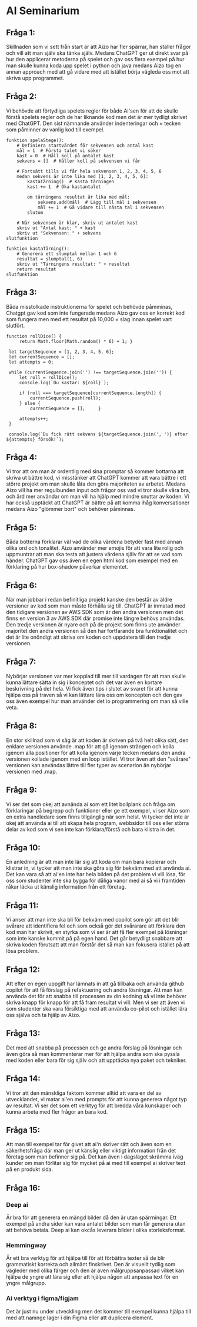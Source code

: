 <h1>AI Seminarium</h1>

<h2>Fråga 1:</h2>
Skillnaden som vi sett från start är att Aizo har fler spärrar, han ställer frågor och vill att man själv ska tänka själv. Medans ChatGPT ger ut direkt svar på hur den applicerar metoderna på spelet och gav oss flera exempel på hur man skulle kunna koda upp spelet i python och java medans Aizo tog en annan approach med att gå vidare med att istället börja vägleda oss mot att skriva upp programmet.

<h2>Fråga 2:</h2>
Vi behövde att förtydliga spelets regler för både Ai'sen för att de skulle förstå spelets regler och de har liknande kod men det är mer tydligt skrivet med ChatGPT. Den sist nämnande använder indenteringar och = tecken som påminner av vanlig kod till exempel.

```
funktion spelaStege():
    # Definiera startvärdet för sekvensen och antal kast
    mål = 1  # Första talet vi söker
    kast = 0  # Håll koll på antalet kast
    sekvens = []  # Håller koll på sekvensen vi får

    # Fortsätt tills vi får hela sekvensen 1, 2, 3, 4, 5, 6
    medan sekvens är inte lika med [1, 2, 3, 4, 5, 6]:
        kastaTärning()  # Kasta tärningen
        kast += 1  # Öka kastantalet

        om tärningens resultat är lika med mål:
            sekvens.add(mål)  # Lägg till mål i sekvensen
            mål += 1  # Gå vidare till nästa tal i sekvensen
        slutom

    # När sekvensen är klar, skriv ut antalet kast
    skriv ut "Antal kast: " + kast
    skriv ut "Sekvensen: " + sekvens
slutfunktion

funktion kastaTärning():
    # Generera ett slumptal mellan 1 och 6
    resultat = slumptal(1, 6)
    skriv ut "Tärningens resultat: " + resultat
    return resultat
slutfunktion
```

<h2>Fråga 3:</h2>
Båda misstolkade instruktionerna för spelet och behövde påmminas, Chatgpt gav kod som inte fungerade medans Aizo gav oss en korrekt kod som fungera men med ett resultat på 10,000 + slag innan spelet vart slutfört.

```
function rollDice() {
     return Math.floor(Math.random() * 6) + 1; }

 let targetSequence = [1, 2, 3, 4, 5, 6];
 let currentSequence = [];
 let attempts = 0;

 while (currentSequence.join('') !== targetSequence.join('')) {
     let roll = rollDice();
     console.log(`Du kastar: ${roll}`);
    
     if (roll === targetSequence[currentSequence.length]) {
         currentSequence.push(roll);
     } else {
         currentSequence = [];     }
    
     attempts++;
 }

 console.log(`Du fick rätt sekvens ${targetSequence.join(', ')} efter ${attempts} försök!`);
```

<h2>Fråga 4:</h2>
Vi tror att om man är ordentlig med sina promptar så kommer bottarna att skriva ut bättre kod, vi misstänker att ChatGPT kommer att vara bättre i ett större projekt om man skulle låta den göra majoriteten av arbetet. Medans Aizo vill ha mer regulbunden input och frågor oss vad vi tror skulle våra bra, och ärd mer användar om man vill ha hjälp med mindre snuttar av koden.
Vi har också upptäckt att ChatGPT är bättre på att komma ihåg konversationer medans Aizo "glömmer bort" och behöver påminnas.

<h2>Fråga 5:</h2>
Båda botterna förklarar väl vad de olika värdena betyder fast med annan olika ord och tonalitet. Aizo använder mer emojis för att vara lite rolig och uppmuntrar att man ska testa att justera värdena själv för att se vad som händer. ChatGPT gav oss även en egen html kod som exempel med en förklaring på hur box-shadow påverkar elementet.

<h2>Fråga 6:</h2>
När man jobbar i redan befinitliga projekt kanske den består av äldre versioner av kod som man måste förhålla sig till. ChatGPT är inmatad med den tidigare versionen av AWS SDK som är den andra versionen men det finns en version 3 av AWS SDK där promise inte längre behövs användas. Den tredje versionen är nyare och på de projekt som finns ute använder majoritet den andra versionen så den har fortfarande bra funktionalitet och det är lite onöndigt att skriva om koden och uppdatera till den tredje versionen.

<h2>Fråga 7:</h2>
Nybörjar versionen var mer kopplad till mer till vardagen för att man skulle kunna lättare sätta in sig i konceptet och det var även en kortare beskrivning på det hela. Vi fick även tips i slutet av svaret för att kunna hjälpa oss på traven så vi kan lättare lära oss om koncepten och den gav oss även exempel hur man använder det io programmering om man så ville veta.

<h2>Fråga 8:</h2>
En stor skillnad som vi såg är att koden är skriven på två helt olika sätt, den enklare versionen använde .map för att gå igenom strängen och kolla igenom alla positioner för att kolla igenom varje tecken medans den andra versionen kollade igenom med en loop istället. Vi tror även att den "svårare" versionen kan användas lättre till fler typer av scenarion än nybörjar versionen med .map.

<h2>Fråga 9:</h2>
Vi ser det som okej att avnända ai som ett litet bollplank och fråga om förklaringar på begrepp och funktioner eller ge ett exempel, vi ser Aizo som en extra handledare som finns tillgänglig när som helst. Vi tycker det inte är okej att använda ai till att skapa hela program, webbsidor till oss eller störra delar av kod som vi sen inte kan förklara/förstå och bara klistra in det.

<h2>Fråga 10:</h2>
En anledning är att man inte lär sig att koda om man bara kopierar och klistrar in, vi tycker att man inte ska göra sig för bekväm med att använda ai. Det kan vara så att ai'en inte har hela bilden på det problem vi vill lösa, för oss som studenter inte ska bygga för dåliga vanor med ai så vi i framtiden råkar läcka ut känslig information från ett företag.

<h2>Fråga 11:</h2>
Vi anser att man inte ska bli för bekväm med copilot som gör att det blir svårare att identifiera fel och som också gör det svårarare att förklara den kod man har skrivit, en styrka som vi ser är att få fler exempel på lösningar som inte kanske kommit på på egen hand. Det går betydligt snabbare att skriva koden förutsatt att man förstår det så man kan fokusera istället på att lösa problem.

<h2>Fråga 12:</h2>
Att efter en egen uppgift har lämnats in att gå tillbaka och använda github copilot för att få förslag på refaktuering och andra lösningar. Att man kan använda det för att snabba till processen av din kodning så vi inte behöver skriva knapp för knapp för att få fram resultat vi vill. Men vi ser att även vi som studenter ska vara försiktiga med att använda co-pilot och istället lära oss själva och ta hjälp av Aizo.

<h2>Fråga 13:</h2>
Det med att snabba på processen och ge andra förslag på lösningar och även göra så man kommenterar mer för att hjälpa andra som ska pyssla med koden eller bara för sig själv och att upptäcka nya paket och tekniker.

<h2>Fråga 14:</h2>
Vi tror att den mänskliga faktorn kommer alltid att vara en del av utvecklandet, vi matar ai'en med prompts för att kunna generera något typ av resultat. Vi ser det som ett verktyg för att bredda våra kunskaper och kunna arbeta med fler frågor an bara kod.

<h2>Fråga 15:</h2>
Att man till exempel tar för givet att ai'n skriver rätt och även som en säkerhetsfråga där man ger ut känslig eller viktigt information från det företag som man befinner sig på. Det kan även i dagsläget skrämma iväg kunder om man förlitar sig för mycket på ai med till exempel ai skriver text på en produkt sida.

<h2>Fråga 16:</h2>
<h3>Deep ai</h3>
Är bra för att generera en mängd bilder då den är utan spärrningar. Ett exempel på andra sider kan vara antalet bilder som man får generera utan att behöva betala. Deep ai kan okcås leverara bilder i olika storleksformat.
<h3>Hemmingway</h3>
Är ett bra verktyg för att hjälpa till för att förbättra texter så de blir grammatiskt korrekta och allmänt finskrivet. Den är visuellt tydlig som vägleder med olika färger och den är även målgruppsanpassad vilket kan hjälpa de yngre att lära sig eller att hjälpa någon att anpassa text för en yngre målgrupp.
<h3>Ai verktyg i figma/figjam</h3>
Det är just nu under utveckling men det kommer till exempel kunna hjälpa till med att namnge lager i din Figma eller att duplicera element. 

